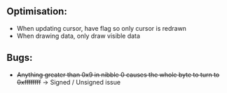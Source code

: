 ## Optimisation:

- When updating cursor, have flag so only cursor is redrawn
- When drawing data, only draw visible data


## Bugs:

- ~~Anything greater than 0x9 in nibble 0 causes the whole byte to turn to 0xffffffff~~ -> Signed / Unsigned issue
